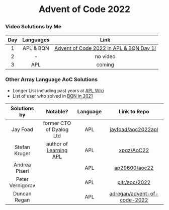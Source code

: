 # <p align="center">Advent of Code 2022</p>
### Video Solutions by Me

|Day|Languages|Link|
|:-:|:-:|:-:|
|1|APL & BQN|[Advent of Code 2022 in APL & BQN Day 1!](https://www.youtube.com/watch?v=27Eeys7rLSc)|
|2| - | no video|
|3| APL | coming |

### Other Array Language AoC Solutions

* Longer List including past years at [APL Wiki](https://aplwiki.com/wiki/Advent_of_Code)
* List of user who solved in [BQN in 2021](https://mlochbaum.github.io/BQN/community/aoc.html)

|Solutions by|Notable?|Language|Link to Repo|
|:-:|:-:|:-:|:-:|
|Jay Foad|former CTO of Dyalog Ltd|APL|[jayfoad/aoc2022apl](https://github.com/jayfoad/aoc2022apl)||
|Stefan Kruger|author of [Learning APL](https://xpqz.github.io/learnapl/intro.html)|APL|[xpqz/AoC22](https://github.com/xpqz/AoC22/)|
|Andrea Piseri||APL|[ap29600/aoc22](https://github.com/ap29600/aoc22)|
|Peter Vernigorov||APL|[pitr/aoc/2022](https://github.com/pitr/aoc/tree/main/2022)|
|Duncan Regan||APL|[adregan/advent-of-code-2022](https://git.sr.ht/~adregan/advent-of-code-2022/tree/main/item/apl)|
